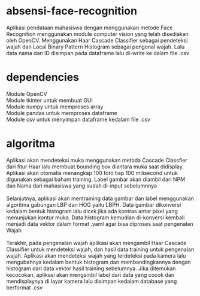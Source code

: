 # absensi-face-recognition
Aplikasi pendataan mahasiswa dengan menggunakan metode Face Recognition menggunakan module  computer vision yang telah disediakan oleh OpenCV.
Menggunakan Haar Cascade Classifier sebagai pendeteksi wajah dan  Local Binary Pattern Histogram sebagai pengenal wajah. Lalu data nama dan ID disimpan pada dataframe lalu di-write ke dalam file .csv
# dependencies
Module OpenCV\
Module tkinter untuk membuat GUI\
Module numpy untuk memproses array\
Module pandas untuk memproses dataframe\
Module csv untuk menyimpan dataframe kedalam file .csv
# algoritma
Aplikasi akan mendeteksi muka menggunakan metoda Cascade Classfier dari fitur Haar lalu membuat bounding box diantara muka saat didisplay. Aplikasi akan otomatis menangkap 100 foto tiap 100 milisecond untuk digunakan sebagai baham training. Label gambar akan diambil dari NPM dan Nama dari mahasiswa yang sudah di-input sebelumnnya\
\
Selanjutnya, aplikasi akan mentraining data gambar dan label menggunakan algoritma gabungan LBP dan HOG yaitu LBPH. Data gambar dikonversi kedalam bentuk histogram lalu dicek jika ada kontras antar pixel yang menunjukan kontur muka. Data histogram kemudian di-konversi kembali menjadi data vektor dalam format .yaml agar bisa diproses saat pengenalan Wajah\
\
Terakhir, pada pengenalan wajah aplikasi akan mengambil Haar Cascade Classifier untuk mendeteksi wajah, dan hasil data training untuk pengenalan wajah. Aplikasi akan mendeteksi wajah yang terdeteksi pada kamera lalu mengubahnya kedalam bentuk histogram dan membandingkannya dengan histogram dari data vektor hasil training sebelumnya. Jika ditemukan kecocokan, aplikasi akan mengambil label dari data yang cocok dan mendisplaynya di layar kamera lalu disimpan kedalam database yang berformat .csv
